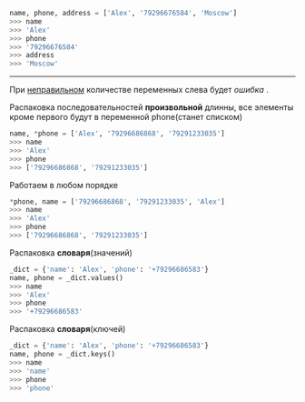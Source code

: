 ```python
name, phone, address = ['Alex', '79296676584', 'Moscow']
>>> name
>>> 'Alex'
>>> phone
>>> '79296676584'
>>> address
>>> 'Moscow'
```

***

При <u>неправильном</u> количестве переменных слева будет *ошибка* .

Распаковка последовательностей **произвольной** длинны, все элементы кроме первого будут в переменной phone(станет списком)

```python
name, *phone = ['Alex', '79296686868', '79291233035']
>>> name
>>> 'Alex'
>>> phone
>>> ['79296686868', '79291233035']
```

Работаем в любом порядке

```python
*phone, name = ['79296686868', '79291233035', 'Alex']
>>> name
>>> 'Alex'
>>> phone
>>> ['79296686868', '79291233035']
```

Распаковка **словаря**(значений)

```python
_dict = {'name': 'Alex', 'phone': '+79296686583'}
name, phone = _dict.values()
>>> name 
>>> 'Alex'
>>> phone
>>> '+79296686583'
```

Распаковка **словаря**(ключей)

```python
_dict = {'name': 'Alex', 'phone': '+79296686583'}
name, phone = _dict.keys()
>>> name 
>>> 'name'
>>> phone
>>> 'phone'
```